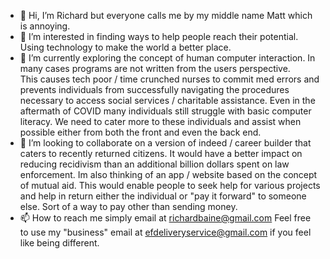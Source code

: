 - 👋 Hi, I’m Richard but everyone calls me by my middle name Matt which is annoying.  
- 👀 I’m interested in finding ways to help people reach their potential. Using technology to make the world a better place.   
- 🌱 I’m currently exploring the concept of human computer interaction.  In many cases programs are not written from the users perspective.  
  This causes tech poor / time crunched nurses to commit med errors and prevents individuals from successfully 
 navigating the procedures necessary to access social services / charitable assistance.  Even in the aftermath of COVID many individuals 
 still struggle with basic computer literacy.  We need to cater more to these individuals and assist when possible either from both the front and even the back end.          
- 💞️ I’m looking to collaborate on a version of indeed / career builder that caters to recently returned citizens.  It would have a better impact on reducing recidivism
  than an additional billion dollars spent on law enforcement.  Im also thinking of an app / website based on the concept of mutual aid.  This would enable people 
  to seek help for various projects and help in return either the individual or "pay it forward" to someone else.  Sort of a way to pay other than sending money.    
- 📫 How to reach me simply email at richardbaine@gmail.com  Feel free to use my "business" email at efdeliveryservice@gmail.com if you feel like being different.  

<!---
s0618345/s0618345 is a ✨ special ✨ repository because its `README.md` (this file) appears on your GitHub profile.
You can click the Preview link to take a look at your changes.
--->
